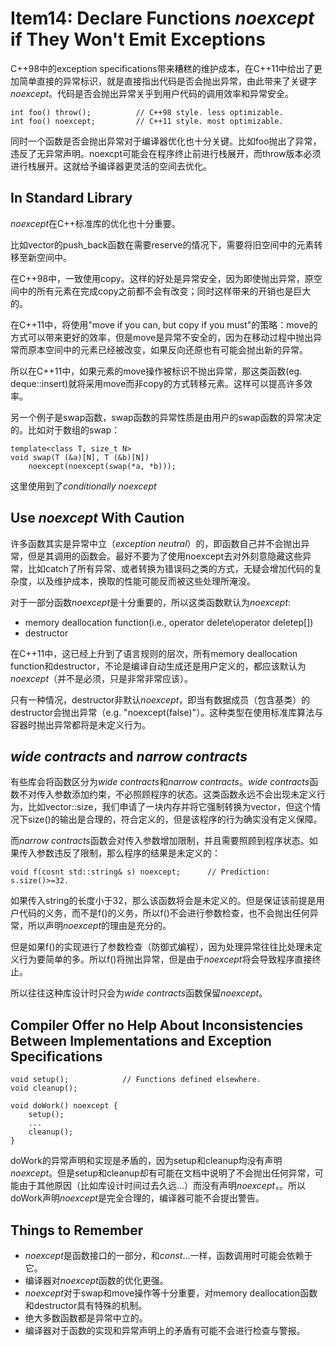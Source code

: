 # Item14: Declare Functions *noexcept* if They Won't Emit Exceptions

C++98中的exception specifications带来糟糕的维护成本，在C++11中给出了更加简单直接的异常标识，就是直接指出代码是否会抛出异常，由此带来了关键字*noexcept*。代码是否会抛出异常关乎到用户代码的调用效率和异常安全。

    int foo() throw();          // C++98 style. less optimizable.
    int foo() noexcept;         // C++11 style. most optimizable.

同时一个函数是否会抛出异常对于编译器优化也十分关键。比如foo抛出了异常，违反了无异常声明。noexcpt可能会在程序终止前进行栈展开，而throw版本必须进行栈展开。这就给予编译器更灵活的空间去优化。

## In Standard Library

*noexcept*在C++标准库的优化也十分重要。

比如vector的push_back函数在需要reserve的情况下，需要将旧空间中的元素转移至新空间中。

在C++98中，一致使用copy。这样的好处是异常安全，因为即使抛出异常，原空间中的所有元素在完成copy之前都不会有改变；同时这样带来的开销也是巨大的。

在C++11中，将使用"move if you can, but copy if you must"的策略：move的方式可以带来更好的效率，但是move是异常不安全的，因为在移动过程中抛出异常而原本空间中的元素已经被改变，如果反向还原也有可能会抛出新的异常。

所以在C++11中，如果元素的move操作被标识不抛出异常，那这类函数(eg. deque::insert)就将采用move而非copy的方式转移元素。这样可以提高许多效率。

另一个例子是swap函数，swap函数的异常性质是由用户的swap函数的异常决定的。比如对于数组的swap：

    template<class T, size_t N>
    void swap(T (&a)[N], T (&b)[N])
        noexcept(noexcept(swap(*a, *b)));

这里使用到了*conditionally noexcept* 

## Use *noexcept* With Caution

许多函数其实是异常中立（*exception neutral*）的，即函数自己并不会抛出异常，但是其调用的函数会。最好不要为了使用noexcept去对外刻意隐藏这些异常，比如catch了所有异常、或者转换为错误码之类的方式，无疑会增加代码的复杂度，以及维护成本，换取的性能可能反而被这些处理所淹没。

对于一部分函数*noexcept*是十分重要的，所以这类函数默认为*noexcept*:

- memory deallocation function(i.e., operator delete\operator deletep[])
- destructor

在C++11中，这已经上升到了语言规则的层次，所有memory deallocation function和destructor，不论是编译自动生成还是用户定义的，都应该默认为*noexcept*（并不是必须，只是非常非常应该）。

只有一种情况，destructor非默认*noexcept*，即当有数据成员（包含基类）的destructor会抛出异常（e.g. "noexcept(false)"）。这种类型在使用标准库算法与容器时抛出异常都将是未定义行为。

## *wide contracts* and *narrow contracts*

有些库会将函数区分为*wide contracts*和*narrow contracts*。*wide contracts*函数不对传入参数添加约束，不必照顾程序的状态。这类函数永远不会出现未定义行为，比如vector::size，我们申请了一块内存并将它强制转换为vector，但这个情况下size()的输出是合理的，符合定义的，但是该程序的行为确实没有定义保障。

而*narrow contracts*函数会对传入参数增加限制，并且需要照顾到程序状态。如果传入参数违反了限制，那么程序的结果是未定义的：

    void f(cosnt std::string& s) noexcept;      // Prediction: s.size()>=32.

如果传入string的长度小于32，那么该函数将会是未定义的。但是保证该前提是用户代码的义务，而不是f()的义务，所以f()不会进行参数检查，也不会抛出任何异常，所以声明*noexcept*的理由是充分的。

但是如果f()的实现进行了参数检查（防御式编程），因为处理异常往往比处理未定义行为要简单的多。所以f()将抛出异常，但是由于*noexcept*将会导致程序直接终止。

所以往往这种库设计时只会为*wide contracts*函数保留*noexcept*。

## Compiler Offer no Help About Inconsistencies Between Implementations and Exception Specifications

    void setup();            // Functions defined elsewhere.
    void cleanup();

    void doWork() noexcept {
        setup();
        ...
        cleanup();
    }

doWork的异常声明和实现是矛盾的，因为setup和cleanup均没有声明*noexcept*。但是setup和cleanup却有可能在文档中说明了不会抛出任何异常，可能由于其他原因（比如库设计时间过去久远...）而没有声明*noexcept*，。所以doWork声明*noexcept*是完全合理的，编译器可能不会提出警告。

## Things to Remember

- *noexcept*是函数接口的一部分，和*const*...一样，函数调用时可能会依赖于它。
- 编译器对*noexcept*函数的优化更强。
- *noexcept*对于swap和move操作等十分重要，对memory deallocation函数和destructor具有特殊的机制。
- 绝大多数函数都是异常中立的。
- 编译器对于函数的实现和异常声明上的矛盾有可能不会进行检查与警报。
